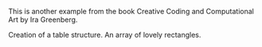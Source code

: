 This is another example from the book Creative Coding and Computational Art by Ira Greenberg. 
 
Creation of a table structure. An array of lovely rectangles.
